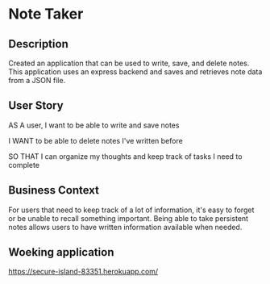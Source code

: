 # Note Taker


## Description

Created an application that can be used to write, save, and delete notes. This application uses an express backend and saves and retrieves note data from a JSON file.


## User Story

AS A user, I want to be able to write and save notes

I WANT to be able to delete notes I've written before

SO THAT I can organize my thoughts and keep track of tasks I need to complete


## Business Context

For users that need to keep track of a lot of information, it's easy to forget or be unable to recall something important. Being able to take persistent notes allows users to have written information available when needed.


## Woeking application

https://secure-island-83351.herokuapp.com/
